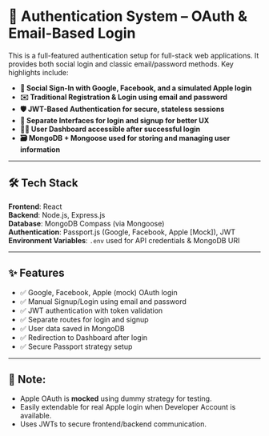 # 🔐 Authentication System – OAuth & Email-Based Login

This is a full-featured authentication setup for full-stack web applications. It provides both social login and classic email/password methods. Key highlights include:

- **🔗 Social Sign-In with Google, Facebook, and a simulated Apple login**
- **✉️ Traditional Registration & Login using email and password**
- **🛡️ JWT-Based Authentication for secure, stateless sessions**
- **📄 Separate Interfaces for login and signup for better UX**
- **🧑‍💼 User Dashboard accessible after successful login**
- **🗃️ MongoDB + Mongoose used for storing and managing user information**


---

## 🛠 Tech Stack

**Frontend**: React  
**Backend**: Node.js, Express.js  
**Database**: MongoDB Compass (via Mongoose)  
**Authentication**: Passport.js (Google, Facebook, Apple [Mock]), JWT  
**Environment Variables**: `.env` used for API credentials & MongoDB URI


---

## ✨ Features

- ✅ Google, Facebook, Apple (mock) OAuth login
- ✅ Manual Signup/Login using email and password
- ✅ JWT authentication with token validation
- ✅ Separate routes for login and signup
- ✅ User data saved in MongoDB
- ✅ Redirection to Dashboard after login
- ✅ Secure Passport strategy setup

---

## 📌 Note:

- Apple OAuth is **mocked** using dummy strategy for testing.
- Easily extendable for real Apple login when Developer Account is available.
- Uses JWTs to secure frontend/backend communication.

